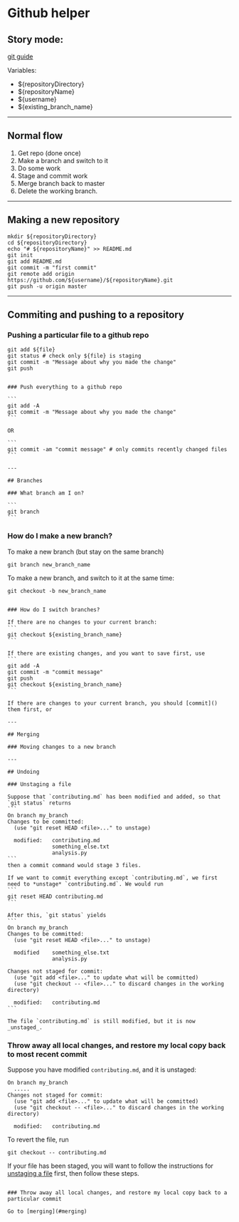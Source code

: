 # Github helper

## Story mode: 
[git guide](http://rogerdudler.github.io/git-guide/)

Variables:
* ${repositoryDirectory}
* ${repositoryName}
* ${username}
* ${existing_branch_name}

---

## Normal flow

1. Get repo (done once)
2. Make a branch and switch to it
3. Do some work
4. Stage and commit work
5. Merge branch back to master
6. Delete the working branch.

---

## Making a new repository

```
mkdir ${repositoryDirectory}
cd ${repositoryDirectory}
echo "# ${repositoryName}" >> README.md
git init
git add README.md
git commit -m "first commit"
git remote add origin https://github.com/${username}/${repositoryName}.git
git push -u origin master
```

---

## Commiting and pushing to a repository

### Pushing a particular file to a github repo

```
git add ${file}
git status # check only ${file} is staging
git commit -m "Message about why you made the change"
git push
```

~~~

### Push everything to a github repo

```
git add -A
git commit -m "Message about why you made the change"
```

OR

```
git commit -am "commit message" # only commits recently changed files
```

---

## Branches

### What branch am I on?

```
git branch
```

~~~

### How do I make a new branch?
To make a new branch (but stay on the same branch)
```
git branch new_branch_name
```

To make a new branch, and switch to it at the same time:
```
git checkout -b new_branch_name
```

~~~

### How do I switch branches?

If there are no changes to your current branch:
```
git checkout ${existing_branch_name}
```

If there are existing changes, and you want to save first, use
```
git add -A
git commit -m "commit message"
git push
git checkout ${existing_branch_name}
```

If there are changes to your current branch, you should [commit]() them first, or 

---

## Merging

### Moving changes to a new branch

---

## Undoing

### Unstaging a file

Suppose that `contributing.md` has been modified and added, so that `git status` returns
```
On branch my_branch
Changes to be committed:
  (use "git reset HEAD <file>..." to unstage)

  modified:   contributing.md
              something_else.txt
              analysis.py
```
then a commit command would stage 3 files.

If we want to commit everything except `contributing.md`, we first need to *unstage* `contributing.md`. We would run
```
git reset HEAD contributing.md
``` 

After this, `git status` yields
```
On branch my_branch
Changes to be committed:
  (use "git reset HEAD <file>..." to unstage)

  modified    something_else.txt
              analysis.py

Changes not staged for commit:
  (use "git add <file>..." to update what will be committed)
  (use "git checkout -- <file>..." to discard changes in the working directory)

  modified:   contributing.md
```

The file `contributing.md` is still modified, but it is now _unstaged_.

~~~

### Throw away all local changes, and restore my local copy back to most recent commit

Suppose you have modified `contributing.md`, and it is unstaged:
```
On branch my_branch
  .....
Changes not staged for commit:
  (use "git add <file>..." to update what will be committed)
  (use "git checkout -- <file>..." to discard changes in the working directory)

  modified:   contributing.md
```
To revert the file, run
```
git checkout -- contributing.md
```

If your file has been staged, you will want to follow the instructions for [unstaging a file]() first, then follow these steps. 

~~~

### Throw away all local changes, and restore my local copy back to a particular commit

Go to [merging](#merging)




